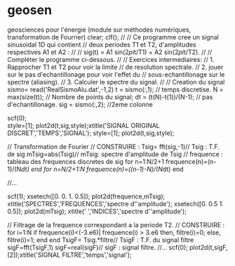 # geosen
geosciences pour l'énergie (module sur méthodes numériques, transformation de Fourrier)
clear;
clf();
//
// Ce programme cree un signal sinusoidal 1D qui contient 
// deux periodes T1 et T2, d'amplitudes respectives A1 et A2 :
//
// sig(t) = A1 sin(2*pi*t/T1) + A2 sin(2*pi*t/T2).
//
// Compléter le programme ci-dessous.
//
// Exercices intermediaires: 
//		1. Rapprocher T1 et T2 pour voir la limite
//                de resolution spectrale.
//             	2. jouer sur le pas d'echantillonage pour voir l'effet du 
//                sous-echantillonage sur le spectre (aliasing).
//		3. Calculer le spectre du signal.
//
//  Creation du signal
sismo= read('RealSismoAlu.dat',-1,2)
t = sismo(:,1);	// temps discretise.
N = max(size(t));       // Nombre de points du signal;
dt = (t(N)-t(1))/(N-1);		// pas d'echantillonage.
sig = sismo(:,2); //2eme colonne

scf(0);    
style=[1];
plot2d(t,sig,style);xtitle('SIGNAL ORIGINAL DISCRET','TEMPS','SIGNAL');
style=[1];
plot2d(t,sig,style);   

// Transformation de Fourier
// CONSTRUIRE : 
Tsig= fft(sig,-1)// Tsig : T.F. de sig
mTsig=abs(Tsig)// mTsig: spectre d'amplitude de Tsig
// frequence : tableau des frequences discretes de sig
for n=1:N/2+1
    frequence(n)=(n-1)/(N*dt)
end
for n=N/2+1:N
    frequence(n)=((n-1)-N)/(N*dt)
end

//...


scf(1); 
xsetech([0. 0. 1. 0.5]);
plot2d(frequence,mTsig); xtitle('SPECTRES','FREQUENCES','spectre d''amplitude');
xsetech([0. 0.5 1. 0.5]);
plot2d(mTsig); xtitle(' ','INDICES','spectre d''amplitude');

// Filtrage de la frequence correspondant a la periode T2.
// CONSTRUIRE : 
for i=1:N
    if frequence(i)<(-3.e6)| frequence(i) > 3.e6 then,
        filtre(i)=0;
    else,
        filtre(i)=1;
        end
end
TsigF= Tsig.*filtre// TsigF : T.F. du signal filtre
sigF=fft(TsigF,1)
sigF=real(sigF)// sigF  : signal filtre.
//...
scf(0);
plot2d(t,sigF,[2]);xtitle('SIGNAL FILTRE','temps','signal');   

